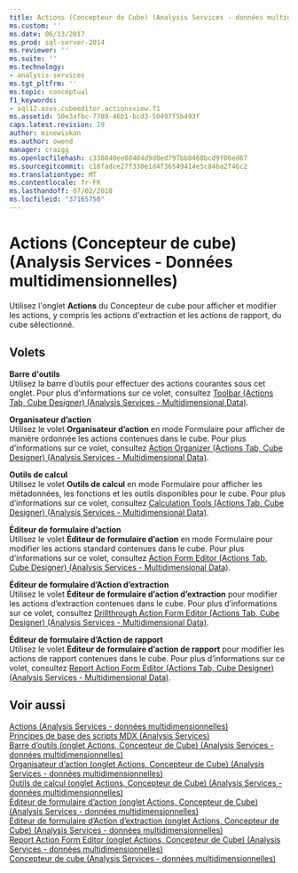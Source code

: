 ```yaml
---
title: Actions (Concepteur de Cube) (Analysis Services - données multidimensionnelles) | Microsoft Docs
ms.custom: ''
ms.date: 06/13/2017
ms.prod: sql-server-2014
ms.reviewer: ''
ms.suite: ''
ms.technology:
- analysis-services
ms.tgt_pltfrm: ''
ms.topic: conceptual
f1_keywords:
- sql12.asvs.cubeeditor.actionsview.f1
ms.assetid: 50e3afbc-7789-46b1-bcd3-50497f5b493f
caps.latest.revision: 19
author: minewiskan
ms.author: owend
manager: craigg
ms.openlocfilehash: c338840ee08404d9d8ed797bb8468bcd9f06ed67
ms.sourcegitcommit: c18fadce27f330e1d4f36549414e5c84ba2f46c2
ms.translationtype: MT
ms.contentlocale: fr-FR
ms.lasthandoff: 07/02/2018
ms.locfileid: "37165750"
---
```

# <a name="actions-cube-designer-analysis-services---multidimensional-data"></a>Actions (Concepteur de cube) (Analysis Services - Données multidimensionnelles)
  Utilisez l'onglet **Actions** du Concepteur de cube pour afficher et modifier les actions, y compris les actions d'extraction et les actions de rapport, du cube sélectionné.  
  
## <a name="panes"></a>Volets  
 **Barre d'outils**  
 Utilisez la barre d’outils pour effectuer des actions courantes sous cet onglet. Pour plus d’informations sur ce volet, consultez [Toolbar &#40;Actions Tab, Cube Designer&#41; &#40;Analysis Services - Multidimensional Data&#41;](toolbar-actions-tab-cube-designer-analysis-services-multidimensional-data.md).  
  
 **Organisateur d’action**  
 Utilisez le volet **Organisateur d’action** en mode Formulaire pour afficher de manière ordonnée les actions contenues dans le cube. Pour plus d’informations sur ce volet, consultez [Action Organizer &#40;Actions Tab, Cube Designer&#41; &#40;Analysis Services - Multidimensional Data&#41;](action-organizer-cube-designer-analysis-services-multidimensional-data.md).  
  
 **Outils de calcul**  
 Utilisez le volet **Outils de calcul** en mode Formulaire pour afficher les métadonnées, les fonctions et les outils disponibles pour le cube. Pour plus d’informations sur ce volet, consultez [Calculation Tools &#40;Actions Tab, Cube Designer&#41; &#40;Analysis Services - Multidimensional Data&#41;](calculation-tools-actions-cube-designer-analysis-services-multidimensional-data.md).  
  
 **Éditeur de formulaire d’action**  
 Utilisez le volet **Éditeur de formulaire d’action** en mode Formulaire pour modifier les actions standard contenues dans le cube. Pour plus d’informations sur ce volet, consultez [Action Form Editor &#40;Actions Tab, Cube Designer&#41; &#40;Analysis Services - Multidimensional Data&#41;](action-form-editor-cube-designer-analysis-services-multidimensional-data.md).  
  
 **Éditeur de formulaire d’Action d’extraction**  
 Utilisez le volet **Éditeur de formulaire d’action d’extraction** pour modifier les actions d’extraction contenues dans le cube. Pour plus d’informations sur ce volet, consultez [Drillthrough Action Form Editor &#40;Actions Tab, Cube Designer&#41; &#40;Analysis Services - Multidimensional Data&#41;](drillthrough-action-form-editor-cube-designer-analysis-services-multidimensional-data.md).  
  
 **Éditeur de formulaire d’Action de rapport**  
 Utilisez le volet **Éditeur de formulaire d’action de rapport** pour modifier les actions de rapport contenues dans le cube. Pour plus d’informations sur ce volet, consultez [Report Action Form Editor &#40;Actions Tab, Cube Designer&#41; &#40;Analysis Services - Multidimensional Data&#41;](report-action-form-editor-cube-designer-analysis-services-multidimensional-data.md).  
  
## <a name="see-also"></a>Voir aussi  
 [Actions &#40;Analysis Services - données multidimensionnelles&#41;](multidimensional-models/actions-analysis-services-multidimensional-data.md)   
 [Principes de base des scripts MDX &#40;Analysis Services&#41;](multidimensional-models/mdx/mdx-scripting-fundamentals-analysis-services.md)   
 [Barre d’outils &#40;onglet Actions, Concepteur de Cube&#41; &#40;Analysis Services - données multidimensionnelles&#41;](toolbar-actions-tab-cube-designer-analysis-services-multidimensional-data.md)   
 [Organisateur d’action &#40;onglet Actions, Concepteur de Cube&#41; &#40;Analysis Services - données multidimensionnelles&#41;](action-organizer-cube-designer-analysis-services-multidimensional-data.md)   
 [Outils de calcul &#40;onglet Actions, Concepteur de Cube&#41; &#40;Analysis Services - données multidimensionnelles&#41;](calculation-tools-actions-cube-designer-analysis-services-multidimensional-data.md)   
 [Éditeur de formulaire d’action &#40;onglet Actions, Concepteur de Cube&#41; &#40;Analysis Services - données multidimensionnelles&#41;](action-form-editor-cube-designer-analysis-services-multidimensional-data.md)   
 [Éditeur de formulaire d’Action d’extraction &#40;onglet Actions, Concepteur de Cube&#41; &#40;Analysis Services - données multidimensionnelles&#41;](drillthrough-action-form-editor-cube-designer-analysis-services-multidimensional-data.md)   
 [Report Action Form Editor &#40;onglet Actions, Concepteur de Cube&#41; &#40;Analysis Services - données multidimensionnelles&#41;](report-action-form-editor-cube-designer-analysis-services-multidimensional-data.md)   
 [Concepteur de cube &#40;Analysis Services - données multidimensionnelles&#41;](cube-designer-analysis-services-multidimensional-data.md)  
  
  
